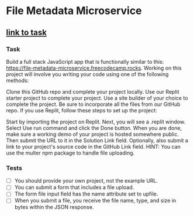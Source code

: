 # File Metadata Microservice
## [link to task](https://www.freecodecamp.org/learn/back-end-development-and-apis/back-end-development-and-apis-projects/file-metadata-microservice)

### Task
Build a full stack JavaScript app that is functionally similar to this: https://file-metadata-microservice.freecodecamp.rocks. Working on this project will involve you writing your code using one of the following methods:

Clone this GitHub repo and complete your project locally.
Use our Replit starter project to complete your project.
Use a site builder of your choice to complete the project. Be sure to incorporate all the files from our GitHub repo.
If you use Replit, follow these steps to set up the project:

Start by importing the project on Replit.
Next, you will see a .replit window.
Select Use run command and click the Done button.
When you are done, make sure a working demo of your project is hosted somewhere public. Then submit the URL to it in the Solution Link field. Optionally, also submit a link to your project's source code in the GitHub Link field.
HINT: You can use the multer npm package to handle file uploading.

### Tests
- [ ] You should provide your own project, not the example URL.
- [ ] You can submit a form that includes a file upload.
- [ ] The form file input field has the name attribute set to upfile.
- [ ] When you submit a file, you receive the file name, type, and size in bytes within the JSON response.